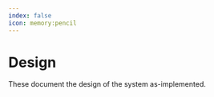 ```yaml
---
index: false
icon: memory:pencil
---
```


# Design

These document the design of the system as-implemented.
